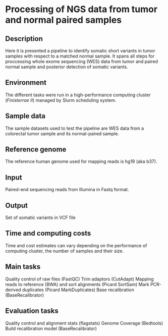 # Processing of NGS data from tumor and normal paired samples

## Description
Here it is presented a pipeline to identify somatic short variants in tumor samples with respect to a matched normal sample. It spans all steps for proccessing whole exome sequencing (WES) data from tumor and paired normal sample and posterior detection of somatic variants.

## Environment
The different tasks were run in a high-performance computing cluster (*Finisterrae II*) managed by Slurm scheduling system.

## Sample data
The sample datasets used to test the pipeline are WES data from a colorectal tumor sample and its normal-paired sample.

## Reference genome
The reference human genome used for mapping reads is hg19 (aka b37).

## Input 
Paired-end sequencing reads from Illumina in Fastq format.

## Output
Set of somatic variants in VCF file

## Time and computing costs
Time and cost estimates can vary depending on the performance of computing cluster, the number of samples and their size.

## Main tasks
Quality control of raw files (FastQC)
Trim adaptors (CutAdapt)
Mapping reads to reference (BWA) and sort alignments (Picard SortSam)
Mark PCR-derived duplicates (Picard MarkDuplicates)
Base recalibration (BaseRecalibrator)

## Evaluation tasks
Quality control and alignment stats (flagstats)
Genome Coverage (Bedtools)
Build recalibration model (BaseRecalibrator)





